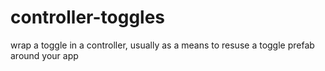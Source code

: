 # controller-toggles
wrap a toggle in a controller, usually as a means to resuse a toggle prefab around your app
